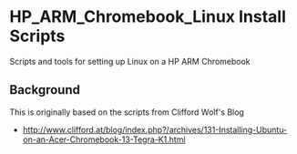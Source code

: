 # HP_ARM_Chromebook_Linux Install Scripts
Scripts and tools for setting up Linux on a HP ARM Chromebook

## Background
This is originally based on the scripts from Clifford Wolf's Blog
 * http://www.clifford.at/blog/index.php?/archives/131-Installing-Ubuntu-on-an-Acer-Chromebook-13-Tegra-K1.html

